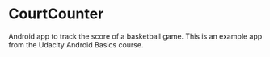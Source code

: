 # CourtCounter
Android app to track the score of a basketball game.
This is an example app from the Udacity Android Basics course.
